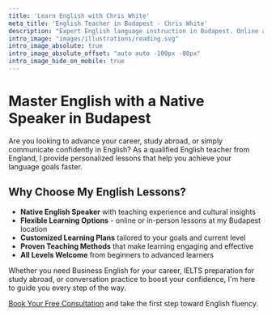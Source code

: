 ```yaml
---
title: 'Learn English with Chris White'
meta_title: 'English Teacher in Budapest - Chris White'
description: "Expert English language instruction in Budapest. Online and in-person lessons tailored to your goals."
intro_image: "images/illustrations/reading.svg"
intro_image_absolute: true
intro_image_absolute_offset: "auto auto -100px -80px"
intro_image_hide_on_mobile: true
---
```


# Master English with a Native Speaker in Budapest

Are you looking to advance your career, study abroad, or simply communicate confidently in English? As a qualified English teacher from England, I provide personalized lessons that help you achieve your language goals faster.

## Why Choose My English Lessons?

* **Native English Speaker** with teaching experience and cultural insights
* **Flexible Learning Options** - online or in-person lessons at my Budapest location
* **Customized Learning Plans** tailored to your goals and current level
* **Proven Teaching Methods** that make learning engaging and effective
* **All Levels Welcome** from beginners to advanced learners

Whether you need Business English for your career, IELTS preparation for study abroad, or conversation practice to boost your confidence, I'm here to guide you every step of the way.

[Book Your Free Consultation](#contact) and take the first step toward English fluency.
